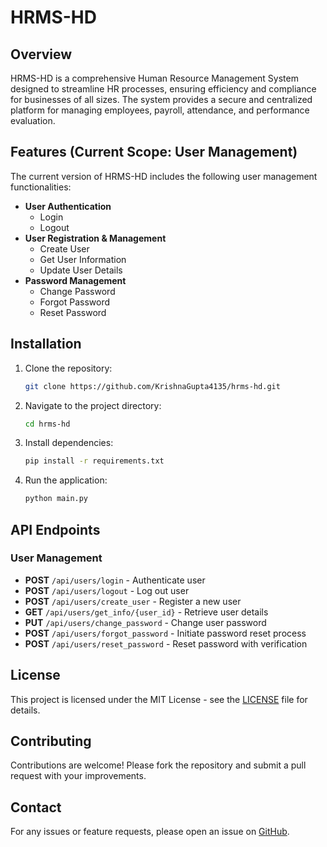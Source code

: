 # HRMS-HD

## Overview
HRMS-HD is a comprehensive Human Resource Management System designed to streamline HR processes, ensuring efficiency and compliance for businesses of all sizes. The system provides a secure and centralized platform for managing employees, payroll, attendance, and performance evaluation.

## Features (Current Scope: User Management)
The current version of HRMS-HD includes the following user management functionalities:

- **User Authentication**
  - Login
  - Logout
- **User Registration & Management**
  - Create User
  - Get User Information
  - Update User Details
- **Password Management**
  - Change Password
  - Forgot Password
  - Reset Password

## Installation
1. Clone the repository:
   ```sh
   git clone https://github.com/KrishnaGupta4135/hrms-hd.git
   ```
2. Navigate to the project directory:
   ```sh
   cd hrms-hd
   ```
3. Install dependencies:
   ```sh
   pip install -r requirements.txt
   ```
4. Run the application:
   ```sh
   python main.py
   ```

## API Endpoints
### User Management
- **POST** `/api/users/login` - Authenticate user
- **POST** `/api/users/logout` - Log out user
- **POST** `/api/users/create_user` - Register a new user
- **GET** `/api/users/get_info/{user_id}` - Retrieve user details
- **PUT** `/api/users/change_password` - Change user password
- **POST** `/api/users/forgot_password` - Initiate password reset process
- **POST** `/api/users/reset_password` - Reset password with verification

## License
This project is licensed under the MIT License - see the [LICENSE](LICENSE) file for details.

## Contributing
Contributions are welcome! Please fork the repository and submit a pull request with your improvements.

## Contact
For any issues or feature requests, please open an issue on [GitHub](https://github.com/KrishnaGupta4135/hrms-hd/issues).
